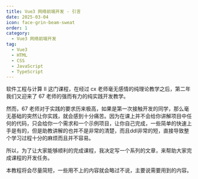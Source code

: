 ```yaml
---
title: Vue3 网络前端开发 - 引言
date: 2025-03-04
icon: face-grin-beam-sweat
order: 1
category:
  - Vue3 网络前端开发
tag:
  - Vue3
  - HTML
  - CSS
  - JavaScript
  - TypeScript
---
```

软件工程与计算 II 这门课程，在经过 cx 老师毫无感情的纯理论教学之后，第二年我们又迎来了 67 老师的强而有力的纯实践开发教学。

然而，67 老师对于实践的要求历来极高，如果是第一次接触开发的同学，那么毫无基础的突然让你实践，就会感到十分痛苦。因为在课上并不会给你讲解项目中任何的代码，只会给你一个需求和一个示例项目，让你自己完成，一些简单的快速上手是有的，但是助教讲解的也并不是非常的清楚，而且ddl非常的短，直接导致整个学习过程十分的麻烦而且并不容易。

所以，为了让大家能够顺利的完成课程，我决定写一个系列的文章，来帮助大家完成课程的开发任务。

本教程将会尽量简短，一些用不上的内容就会略过不说，主要说需要用到的内容。

